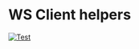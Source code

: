 # WS Client helpers

[![Test](https://github.com/nexys-system/ws-client/actions/workflows/test.yml/badge.svg)](https://github.com/nexys-system/ws-client/actions/workflows/test.yml)
